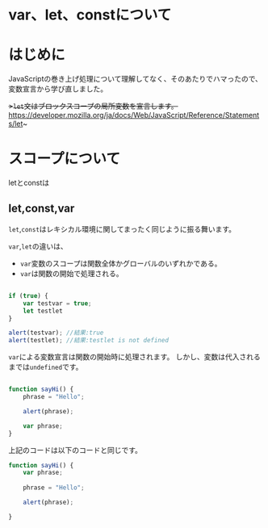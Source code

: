 # var、let、constについて

# はじめに
JavaScriptの巻き上げ処理について理解してなく、そのあたりでハマったので、変数宣言から学び直しました。

~~>`let`文はブロックスコープの局所変数を宣言します。~~
https://developer.mozilla.org/ja/docs/Web/JavaScript/Reference/Statements/let~


# スコープについて
letとconstは


## let,const,var
`let`,`const`はレキシカル環境に関してまったく同じように振る舞います。

`var`,`let`の違いは、
* `var`変数のスコープは関数全体かグローバルのいずれかである。
* `var`は関数の開始で処理される。


```JavaScript

if (true) {
    var testvar = true;
    let testlet
}

alert(testvar); //結果:true
alert(testlet); //結果:testlet is not defined
```


`var`による変数宣言は関数の開始時に処理されます。
しかし、変数は代入されるまでは`undefined`です。
```JavaScript

function sayHi() {
    phrase = "Hello";

    alert(phrase);

    var phrase;
}
```

上記のコードは以下のコードと同じです。

```JavaScript
function sayHi() {
    var phrase;
   
    phrase = "Hello";

    alert(phrase);

}
```